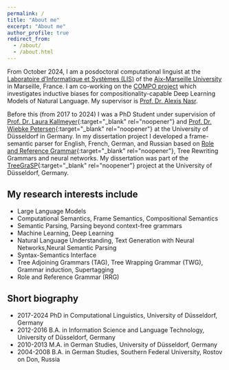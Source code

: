 ```yaml
---
permalink: /
title: "About me"
excerpt: "About me"
author_profile: true
redirect_from: 
  - /about/
  - /about.html
---
```



From October 2024, I am a posdoctoral computational linguist at the [Laboratoire d’Informatique et Systèmes (LIS)](https://talep.lis-lab.fr/) of the [Aix-Marseille University](https://www.univ-amu.fr/) in Marseille, France. I am co-working on the [COMPO project](https://anr.fr/Project-ANR-23-CE23-0031) which investigates inductive biases for compositionality-capable Deep Learning Models of Natural Language. My supervisor is [Prof. Dr. Alexis Nasr](https://pageperso.lis-lab.fr/alexis.nasr/).

Before this (from 2017 to 2024) I was a PhD Student under supervision of [Prof. Dr. Laura Kallmeyer](https://user.phil.hhu.de/kallmeyer/){:target="_blank" rel="noopener"} and [Prof. Dr. Wiebke Petersen](https://user.phil.hhu.de/~petersen/){:target="_blank" rel="noopener"} at the University of Düsseldorf in Germany. In my dissertation project I developed a frame-semantic parser for English, French, German, and Russian based on [Role and Reference Grammar](https://rrg.caset.buffalo.edu/){:target="_blank" rel="noopener"}, Tree Rewriting Grammars and neural networks. My dissertation was part of the [TreeGraSP](https://treegrasp.phil.hhu.de){:target="_blank" rel="noopener"} project at the University of Düsseldorf, Germany.

My research interests include
------
- Large Language Models
- Computational Semantics, Frame Semantics, Compositional Semantics
- Semantic Parsing, Parsing beyond context-free grammars
- Machine Learning, Deep Learning
- Natural Language Understanding, Text Generation with Neural Networks,Neural Semantic Parsing
- Syntax-Semantics Interface
- Tree Adjoining Grammars (TAG), Tree Wrapping Grammar (TWG), Grammar induction, Supertagging
- Role and Reference Grammar (RRG)


Short biography
------
- 2017-2024 PhD in Computational Linguistics, University of Düsseldorf, Germany
- 2012-2016 B.A. in Information Science and Language Technology, University of Düsseldorf, Germany
- 2010-2013 M.A. in German Studies, University of Düsseldorf, Germany
- 2004-2008 B.A. in German Studies, Southern Federal University, Rostov on Don, Russia

